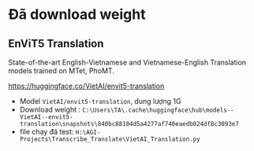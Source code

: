 # Đã download weight

## EnViT5 Translation
State-of-the-art English-Vietnamese and Vietnamese-English Translation models trained on MTet, PhoMT.

https://huggingface.co/VietAI/envit5-translation
- Model `VietAI/envit5-translation`, dung lượng 1G
- Download weight : `C:\Users\TA\.cache\huggingface\hub\models--VietAI--envit5-translation\snapshots\840bc88104d5a4277af740eaedb024df8c3093e7`
- file chạy đã test: `H:\AGI-Projects\Transcribe_Translate\VietAI_Translation.py`

 
# 
